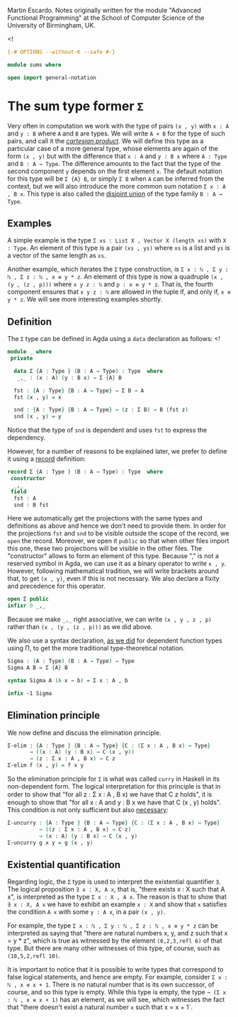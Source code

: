 
Martin Escardo.
Notes originally written for the module "Advanced Functional Programming"
at the School of Computer Science of the University of Birmingham, UK.


<!
```agda
{-# OPTIONS --without-K --safe #-}

module sums where

open import general-notation
```
>
# The sum type former `Σ`

Very often in computation we work with the type of pairs `(x , y)` with `x : A` and `y : B` where `A` and `B` are types. We will write `A × B` for the type of such pairs, and call it the [*cartesian product*](https://en.wikipedia.org/wiki/Cartesian_product). We will define this type as a particular case of a more general type, whose elements are again of the form `(x , y)` but with the difference that `x : A` and `y : B x` where `A : Type` and `B : A → Type`. The difference amounts to the fact that the type of the second component `y` depends on the first element `x`. The default notation for this type will be `Σ {A} B`, or simply `Σ B` when `A` can be inferred from the context, but we will also introduce the more common sum notation `Σ x ꞉ A , B x`. This type is also called the [disjoint union](https://en.wikipedia.org/wiki/Disjoint_union) of the type family `B : A → Type`.

## Examples

A simple example is the type `Σ xs ꞉ List X , Vector X (length xs)` with `X : Type`. An element of this type is a pair `(xs , ys)` where `xs` is a list and `ys` is a vector of the same length as `xs`.

Another example, which iterates the `Σ` type construction, is `Σ x : ℕ , Σ y : ℕ , Σ z : ℕ , x ≡ y * z`. An element of this type is now a quadruple `(x , (y , (z , p)))` where `x y z : ℕ` and `p : x ≡ y * z`. That is, the fourth component ensures that `x y z : ℕ` are allowed in the tuple if, and only if, `x ≡ y * z`. We will see more interesting examples shortly.

## Definition

The `Σ` type can be defined in Agda using a `data` declaration as follows:
<!
```agda
module _ where
 private
```
>
```agda
  data Σ {A : Type } (B : A → Type) : Type  where
   _,_ : (x : A) (y : B x) → Σ {A} B

  fst : {A : Type} {B : A → Type} → Σ B → A
  fst (x , y) = x

  snd : {A : Type} {B : A → Type} → (z : Σ B) → B (fst z)
  snd (x , y) = y
  ```
Notice that the type of `snd` is dependent and uses `fst` to express the dependency.

However, for a number of reasons to be explained later, we prefer to define it using a [record](https://agda.readthedocs.io/en/latest/language/record-types.html) definition:

```agda
record Σ {A : Type } (B : A → Type) : Type  where
 constructor
  _,_
 field
  fst : A
  snd : B fst
```

Here we automatically get the projections with the same types and definitions as above and hence we don't need to provide them. In order for the projections `fst` and `snd` to be visible outside the scope of the record, we `open` the record. Moreover, we open it `public` so that when other files import this one, these two projections will be visible in the other files. The "constructor" allows to form an element of this type. Because "," is not a reserved symbol in Agda, we can use it as a binary operator to write `x , y`. However, following mathematical tradition, we will write brackets around that, to get `(x , y)`, even if this is not necessary. We also declare a fixity and precedence for this operator.

```agda
open Σ public
infixr 0 _,_
```
Because we make `_,_` right associative, we can write `(x , y , z , p)` rather than `(x , (y , (z , p)))` as we did above.

We also use a syntax declaration, [as we did](products.lagda.md) for dependent function types using Π, to get the more traditional type-theoretical notation.
```agda
Sigma : (A : Type) (B : A → Type) → Type
Sigma A B = Σ {A} B

syntax Sigma A (λ x → b) = Σ x ꞉ A , b

infix -1 Sigma
```

## Elimination principle

We now define and discuss the elimination principle.
```agda
Σ-elim : {A : Type } {B : A → Type} {C : (Σ x ꞉ A , B x) → Type}
       → ((x : A) (y : B x) → C (x , y))
       → (z : Σ x ꞉ A , B x) → C z
Σ-elim f (x , y) = f x y
```
So the elimination principle for `Σ` is what was called `curry` in Haskell in its non-dependent form. The logical interpretation for this principle is that in order to show that "for all z : Σ x ꞉ A , B x) we have that C z holds", it is enough to show that "for all x : A and y : B x we have that C (x , y) holds". This condition is not only sufficient but also [necessary](https://en.wikipedia.org/wiki/Necessity_and_sufficiency):
```agda
Σ-uncurry : {A : Type } {B : A → Type} {C : (Σ x ꞉ A , B x) → Type}
          → ((z : Σ x ꞉ A , B x) → C z)
          → (x : A) (y : B x) → C (x , y)
Σ-uncurry g x y = g (x , y)
```

## Existential quantification

Regarding logic, the `Σ` type is used to interpret the existential quantifier `∃`. The logical proposition `∃ x : X, A x`,  that is, "there exists x : X such that A x", is interpreted as the type `Σ x ꞉ X , A x`. The reason is that to show that `∃ x : X, A x` we have to exhibit an example `x : X` and  show that `x` satisfies the condition `A x` with some `y : A x`, in a pair `(x , y)`.

For example, the type `Σ x : ℕ , Σ y : ℕ , Σ z : ℕ , x ≡ y * z` can be interpreted as saying that "there are natural numbers x, y, and z such that x = y * z", which is true as witnessed by the element `(6,2,3,refl 6)` of that type. But there are many other witnesses of this type, of course, such as `(10,5,2,refl 10)`.

It is important to notice that it is possible to write types that correspond to false logical statements, and hence are empty. For example, consider `Σ x : ℕ , x ≡ x + 1`. There is no natural number that is its own successor, of course, and so this type is empty. While this type is empty, the type `¬ (Σ x : ℕ , x ≡ x + 1)` has an element, as we will see, which witnesses the fact that "there doesn't exist a natural number `x` such that x = x + 1`.
